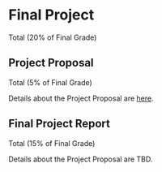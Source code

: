 # Final Project


Total (20% of Final Grade)

## Project Proposal 

Total (5% of Final Grade)

Details about the Project Proposal are [here](project_proposal.md).

## Final Project Report 

Total (15% of Final Grade)

Details about the Project Proposal are TBD.